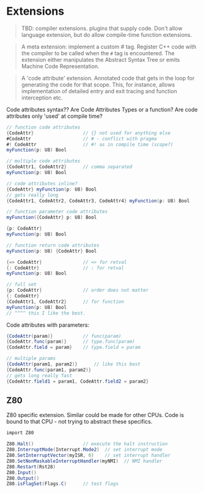 # Extensions

> TBD: compiler extensions. plugins that supply code. Don't allow language extension, but do allow compile-time function extensions.

> A meta extension: implement a custom # tag. Register C++ code with the compiler to be called when the `#` tag is encountered. The extension either manipulates the Abstract Syntax Tree or emits Machine Code Representation.

> A 'code attribute' extension. Annotated code that gets in the loop for generating the code for that scope. This, for instance, allows implementation of detailed entry and exit tracing and function interception etc.

Code attributes syntax?? Are Code Attributes Types or a function? Are code attributes only 'used' at compile time?

```C#
// function code attributes
{CodeAttr}                  // {} not used for anything else
#CodeAttr                   // # - conflict with pragma
#! CodeAttr                 // #! as in compile time (scope?)
myFunction(p: U8) Bool

// multiple code attributes
{CodeAttr1, CodeAttr2}      // comma separated
myFunction(p: U8) Bool

// code attributes inline?
{CodeAttr} myFunction(p: U8) Bool
// gets really long
{CodeAttr1, CodeAttr2, CodeAttr3, CodeAttr4} myFunction(p: U8) Bool

// function parameter code attributes
myFunction({CodeAttr} p: U8) Bool

{p: CodeAttr}
myFunction(p: U8) Bool

// function return code attributes
myFunction(p: U8) {CodeAttr} Bool

{=> CodeAttr}               // => for retval
{: CodeAttr}                // : for retval
myFunction(p: U8) Bool

// full set
{p: CodeAttr}               // order does not matter
{: CodeAttr}
{CodeAttr1, CodeAttr2}      // for function
myFunction(p: U8) Bool
// ^^^^ this I like the best.
```

Code attributes with parameters:

```C#
{CodeAttr(param)}           // func(param)
{CodeAttr.func(param)}      // type.func(param)
{CodeAttr.field = param}    // type.field = param

// multiple params
{CodeAttr(param1, param2)}      // like this best
{CodeAttr.func(param1, param2)}
// gets long really fast
{CodeAttr.field1 = param1, CodeAttr.field2 = param2}
```

## Z80

Z80 specific extension. Similar could be made for other CPUs. Code is bound to that CPU - not trying to abstract these specifics.

```C#
import Z80

Z80.Halt()                  // execute the halt instruction
Z80.InterruptMode(Interrupt.Mode2)  // set interrupt mode
Z80.SetInterruptVector(myISR, 0)    // set interrupt handler
Z80.SetNonMaskableInterruptHandler(myNMI)  // NMI handler
Z80.Restart(Rst28)
Z80.Input()
Z80.Output()
Z80.isFlagSet(Flags.C)      // test flags
```
